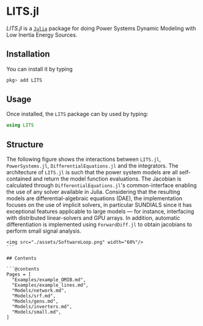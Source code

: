# LITS.jl


*LITS.jl* is a [`Julia`](http://www.julialang.org) package for doing Power Systems Dynamic Modeling with Low Inertia Energy Sources.

## Installation

You can install it by typing

```julia
pkg> add LITS
```

## Usage

Once installed, the `LITS` package can by used by typing:

```julia
using LITS
```

## Structure

The following figure shows the interactions between `LITS.jl`, `PowerSystems.jl`, `DifferentialEquations.jl` and the integrators.
The architecture of `LITS.jl`  is such that the power system models are all self-contained and return the model function evaluations. The Jacobian is calculated through `DifferentialEquations.jl`'s common-interface enabling the use of any solver available in Julia. Considering that the resulting models are differential-algebraic equations (DAE), the implementation focuses on the use of implicit solvers, in particular SUNDIALS since it has exceptional features applicable to large models — for instance, interfacing with distributed linear-solvers and GPU arrays. In addition, automatic differentiation is implemented using `ForwardDiff.jl` to obtain jacobians to perform small signal analysis.

```@raw html
<img src="./assets/SoftwareLoop.png" width="60%"/>
``` ⠀

## Contents

```@contents
Pages = [
  "Examples/example_OMIB.md",
  "Examples/example_lines.md",
  "Models/network.md",
  "Models/srf.md",
  "Models/gens.md",
  "Models/inverters.md",
  "Models/small.md",
]
```
